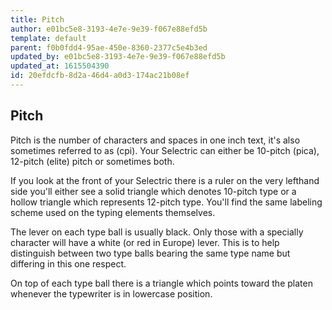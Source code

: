 ```yaml
---
title: Pitch
author: e01bc5e8-3193-4e7e-9e39-f067e88efd5b
template: default
parent: f0b0fdd4-95ae-450e-8360-2377c5e4b3ed
updated_by: e01bc5e8-3193-4e7e-9e39-f067e88efd5b
updated_at: 1615504390
id: 20efdcfb-8d2a-46d4-a0d3-174ac21b08ef
---
```

## Pitch

Pitch is the number of characters and spaces in one inch text, it's also sometimes referred to as (cpi). Your Selectric can either be 10-pitch (pica), 12-pitch (elite) pitch or sometimes both.

If you look at the front of your Selectric there is a ruler on the very lefthand side you'll either see a solid triangle which denotes 10-pitch type or a hollow triangle which represents 12-pitch type. You'll find the same labeling scheme used on the typing elements themselves. 

The lever on each type ball is usually black. Only those with a specially character will have a white (or red in Europe) lever. This is to help distinguish between two type balls bearing the same type name but differing in this one respect.

On top of each type ball there is a triangle which points toward the platen whenever the typewriter is in lowercase position.